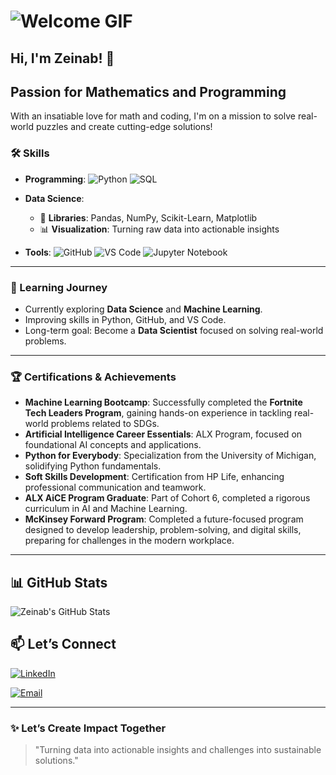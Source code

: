 # ![Welcome GIF](https://media.giphy.com/media/3o7btPCcdNniyf0ArS/giphy.gif)  

## Hi, I'm Zeinab! 👋

## Passion for Mathematics and Programming

With an insatiable love for math and coding, I'm on a mission to solve real-world
puzzles and create cutting-edge solutions!

### 🛠 Skills

- **Programming**:
  ![Python](https://img.shields.io/badge/-Python-3776AB?logo=python&logoColor=white)
  ![SQL](https://img.shields.io/badge/-SQL-336791?logo=microsoft-sql-server&logoColor=white)

- **Data Science**:
  - 🧮 **Libraries**: Pandas, NumPy, Scikit-Learn, Matplotlib
  - 📊 **Visualization**: Turning raw data into actionable insights

- **Tools**:
  ![GitHub](https://img.shields.io/badge/-GitHub-181717?logo=github)
  ![VS Code](https://img.shields.io/badge/-VS_Code-007ACC?logo=visual-studio-code)
  ![Jupyter Notebook](https://img.shields.io/badge/-Jupyter-F37626?logo=jupyter&logoColor=white)

---

### 🌱 Learning Journey

- Currently exploring **Data Science** and **Machine Learning**.
- Improving skills in Python, GitHub, and VS Code.
- Long-term goal: Become a **Data Scientist** focused on solving real-world problems.

---

### 🏆 Certifications & Achievements  

- **Machine Learning Bootcamp**: Successfully completed the **Fortnite Tech Leaders Program**, gaining hands-on experience in tackling real-world problems related to SDGs.  
- **Artificial Intelligence Career Essentials**: ALX Program, focused on foundational AI concepts and applications.  
- **Python for Everybody**: Specialization from the University of Michigan, solidifying Python fundamentals.  
- **Soft Skills Development**: Certification from HP Life, enhancing professional communication and teamwork.  
- **ALX AiCE Program Graduate**: Part of Cohort 6, completed a rigorous curriculum in AI and Machine Learning.  
- **McKinsey Forward Program**: Completed a future-focused program designed to develop leadership, problem-solving, and digital skills, preparing for challenges in the modern workplace.
  
---


## 📊 GitHub Stats

![Zeinab's GitHub Stats](https://github-readme-stats.vercel.app/api?username=zeinab15&show_icons=true&theme=radical)

## 📫 Let’s Connect

[![LinkedIn](https://img.shields.io/badge/-LinkedIn-0077B5?logo=linkedin&logoColor=white)](https://www.linkedin.com/in/zeinab-mohmmed)

[![Email](https://img.shields.io/badge/-Email-D14836?logo=gmail&logoColor=white)](mailto:zeinbwahid98@gmail.com)

---


### ✨ Let’s Create Impact Together

> "Turning data into actionable insights and challenges into sustainable solutions."
